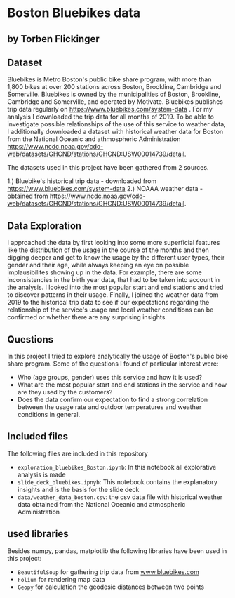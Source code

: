 # Boston Bluebikes data
## by Torben Flickinger

## Dataset

Bluebikes is Metro Boston's public bike share program, with more than 1,800 bikes at over 200 stations across Boston, Brookline, Cambridge and Somerville. Bluebikes is owned by the municipalities of Boston, Brookline, Cambridge and Somerville, and operated by Motivate. Bluebikes publishes trip data regularly on https://www.bluebikes.com/system-data . For my analysis I downloaded the trip data for all months of 2019. 
To be able to investigate possible relationships of the use of this service to weather data, I additionally downloaded a dataset with historical weather data for Boston from the National Oceanic and athmospheric Administration https://www.ncdc.noaa.gov/cdo-web/datasets/GHCND/stations/GHCND:USW00014739/detail.

The datasets used in this project have been gathered from 2 sources.  

1.) Bluebike's historical trip data - downloaded from https://www.bluebikes.com/system-data
2.) NOAAA weather data - obtained from https://www.ncdc.noaa.gov/cdo-web/datasets/GHCND/stations/GHCND:USW00014739/detail.

## Data Exploration

I approached the data by first looking into some more superficial features like the distribution of the usage in the course of the months and then
digging deeper and get to know the usage by the different user types, their gender and their age, while always keeping an eye on possible implausibilites showing
up in the data. For example, there are some inconsistencies in the birth year data, that had to be taken into account in the analysis. I looked into the most popular start and end stations and tried
to discover patterns in their usage. Finally, I joined the weather data from 2019 to the historical trip data to see if our expectations regarding the relationship
of the service's usage and local weather conditions can be confirmed or whether there are any surprising insights.

## Questions

In this project I tried to explore analytically the usage of Boston's public bike share program.
Some of the questions I found of particular interest were:

- Who (age groups, gender) uses this service and how it is used?
- What are the most popular start and end stations in the service and how are they used by the customers?
- Does the data confirm our expectation to find a strong correlation between the usage rate and outdoor temperatures and weather conditions in general.

## Included files
The following files are included in this repository

- `exploration_bluebikes_Boston.ipynb`: In this notebook all explorative analysis is made
- `slide_deck_bluebikes.ipnyb`: This notebook contains the explanatory insights and is the basis for the slide deck
- `data/weather_data_boston.csv`: the csv data file with historical weather data obtained from the National Oceanic and atmospheric Administration



## used libraries
Besides numpy, pandas, matplotlib the following libraries have been used in this project:
- `BeautifulSoup` for gathering trip data from www.bluebikes.com
- `Folium` for rendering map data
- `Geopy` for calculation the geodesic distances between two points 
